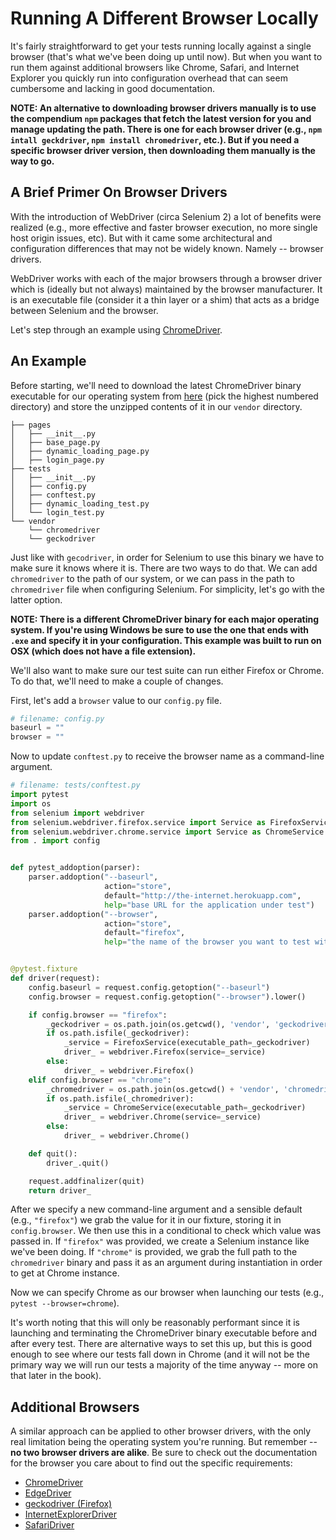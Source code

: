 # Running A Different Browser Locally

It's fairly straightforward to get your tests running locally against a single browser (that's what we've been doing up until now). But when you want to run them against additional browsers like Chrome, Safari, and Internet Explorer you quickly run into configuration overhead that can seem cumbersome and lacking in good documentation.

__NOTE: An alternative to downloading browser drivers manually is to use the compendium `npm` packages that fetch the latest version for you and manage updating the path. There is one for each browser driver (e.g., `npm intall geckdriver`, `npm install chromedriver`, etc.). But if you need a specific browser driver version, then downloading them manually is the way to go.__

## A Brief Primer On Browser Drivers

With the introduction of WebDriver (circa Selenium 2) a lot of benefits were realized (e.g., more effective and faster browser execution, no more single host origin issues, etc). But with it came some architectural and configuration differences that may not be widely known. Namely -- browser drivers.

WebDriver works with each of the major browsers through a browser driver which is (ideally but not always) maintained by the browser manufacturer. It is an executable file (consider it a thin layer or a shim) that acts as a bridge between Selenium and the browser.

Let's step through an example using [ChromeDriver](https://sites.google.com/a/chromium.org/chromedriver/).

## An Example

Before starting, we'll need to download the latest ChromeDriver binary executable for our operating system from [here](http://chromedriver.storage.googleapis.com/index.html) (pick the highest numbered directory) and store the unzipped contents of it in our `vendor` directory.

```text
├── pages
│   ├── __init__.py
│   ├── base_page.py
│   ├── dynamic_loading_page.py
│   ├── login_page.py
├── tests
│   ├── __init__.py
│   ├── config.py
│   ├── conftest.py
│   ├── dynamic_loading_test.py
│   └── login_test.py
└── vendor
    └── chromedriver
    └── geckodriver
```

Just like with `gecodriver`, in order for Selenium to use this binary we have to make sure it knows where it is. There are two ways to do that. We can add `chromedriver` to the path of our system, or we can pass in the path to `chromedriver` file when configuring Selenium. For simplicity, let's go with the latter option.

__NOTE: There is a different ChromeDriver binary for each major operating system. If you're using Windows be sure to use the one that ends with `.exe` and specify it in your configuration. This example was built to run on OSX (which does not have a file extension).__

We'll also want to make sure our test suite can run either Firefox or Chrome. To do that, we'll need to make a couple of changes.

First, let's add a `browser` value to our `config.py` file.

```python
# filename: config.py
baseurl = ""
browser = ""
```

Now to update `conftest.py` to receive the browser name as a command-line argument.

```python
# filename: tests/conftest.py
import pytest
import os
from selenium import webdriver
from selenium.webdriver.firefox.service import Service as FirefoxService
from selenium.webdriver.chrome.service import Service as ChromeService
from . import config


def pytest_addoption(parser):
    parser.addoption("--baseurl",
                     action="store",
                     default="http://the-internet.herokuapp.com",
                     help="base URL for the application under test")
    parser.addoption("--browser",
                     action="store",
                     default="firefox",
                     help="the name of the browser you want to test with")


@pytest.fixture
def driver(request):
    config.baseurl = request.config.getoption("--baseurl")
    config.browser = request.config.getoption("--browser").lower()

    if config.browser == "firefox":
        _geckodriver = os.path.join(os.getcwd(), 'vendor', 'geckodriver')
        if os.path.isfile(_geckodriver):
            _service = FirefoxService(executable_path=_geckodriver)
            driver_ = webdriver.Firefox(service=_service)
        else:
            driver_ = webdriver.Firefox()
    elif config.browser == "chrome":
        _chromedriver = os.path.join(os.getcwd() + 'vendor', 'chromedriver')
        if os.path.isfile(_chromedriver):
            _service = ChromeService(executable_path=_geckodriver)
            driver_ = webdriver.Chrome(service=_service)
        else:
            driver_ = webdriver.Chrome()

    def quit():
        driver_.quit()

    request.addfinalizer(quit)
    return driver_
```

After we specify a new command-line argument and a sensible default (e.g., `"firefox"`) we grab the value for it in our fixture, storing it in `config.browser`. We then use this in a conditional to check which value was passed in. If `"firefox"` was provided, we create a Selenium instance like we've been doing. If `"chrome"` is provided, we grab the full path to the `chromedriver` binary and pass it as an argument during instantiation in order to get at Chrome instance.

Now we can specify Chrome as our browser when launching our tests (e.g., `pytest --browser=chrome`).

It's worth noting that this will only be reasonably performant since it is launching and terminating the ChromeDriver binary executable before and after every test. There are alternative ways to set this up, but this is good enough to see where our tests fall down in Chrome (and it will not be the primary way we will run our tests a majority of the time anyway -- more on that later in the book).

## Additional Browsers

A similar approach can be applied to other browser drivers, with the only real limitation being the operating system you're running. But remember -- __no two browser drivers are alike__. Be sure to check out the documentation for the browser you care about to find out the specific requirements:

+ [ChromeDriver](https://sites.google.com/a/chromium.org/chromedriver/)
+ [EdgeDriver](https://docs.microsoft.com/en-us/microsoft-edge/webdriver)
+ [geckodriver (Firefox)](https://github.com/mozilla/geckodriver)
+ [InternetExplorerDriver](https://github.com/SeleniumHQ/selenium/wiki/InternetExplorerDriver)
+ [SafariDriver](https://developer.apple.com/documentation/webkit/testing_with_webdriver_in_safari)


